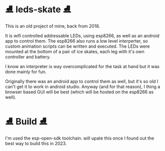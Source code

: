 # ⛸️ leds-skate ⛸️
This is an old project of mine, back from 2018.

It is wifi controlled addressable LEDs, using esp8266, as well as an android app to control them.
The esp8266 also runs a low level interperter, so custom animation scripts can be written and executed.
The LEDs were mounted at the bottom of a pair of ice skates, each leg with it's own controller and battery.

I know an interpreter is way overcomplicated for the task at hand but it was done mainly for fun.

Originally there was an android app to control them as well, but it's so old I can't get it to work in android studio.
Anyway (and for that reason), I thing a browser based GUI will be best (which will be hosted on the esp8266 as well).


# ⛸️ Build ⛸️
I'm used the esp-open-sdk toolchain. will upate this once I found out the best way to build this in 2023.
